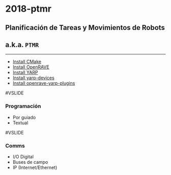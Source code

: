 # 2018-ptmr
## Planificación de Tareas y Movimientos de Robots
## a.k.a. `PTMR`
---
- [Install CMake](https://github.com/roboticslab-uc3m/installation-guides/blob/master/install-cmake.md)
- [Install OpenRAVE](https://github.com/roboticslab-uc3m/installation-guides/blob/master/install-openrave.md)
- [Install YARP](https://github.com/roboticslab-uc3m/installation-guides/blob/master/install-yarp.md)
- [Install yarp-devices](https://github.com/asrob-uc3m/yarp-devices/blob/develop/doc/yarp-devices-install.md)
- [Install openrave-yarp-plugins](https://github.com/roboticslab-uc3m/openrave-yarp-plugins/blob/develop/doc/openrave-yarp-plugins-install.md)

#VSLIDE

### Programación

- Por guiado
- Textual

#VSLIDE

### Comms

- I/O Digital
- Buses de campo
- IP (Internet/Ethernet)
